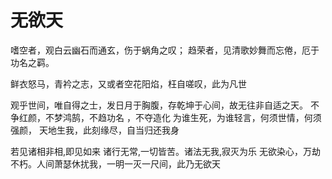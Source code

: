 # 无欲天

嗜空者，观白云幽石而通玄，伤于蜗角之叹；
趋荣者，见清歌妙舞而忘倦，厄于功名之羁。

鲜衣怒马，青衿之志，又或者空花阳焰，枉自嗟叹，此为凡世

观乎世间，唯自得之士，发日月于胸腹，存乾坤于心间，故无往非自适之天。
不争红颜，不梦鸿鹄，不趋功名 ，不夺造化
为谁生死，为谁轻言，何须世情，何须强颜，
天地生我，此刻缘尽，自当归还我身

若见诸相非相,即见如来 诸行无常,一切皆苦。诸法无我,寂灭为乐
无欲染心，万劫不朽。人间萧瑟休扰我，一明一灭一尺间，此乃无欲天

